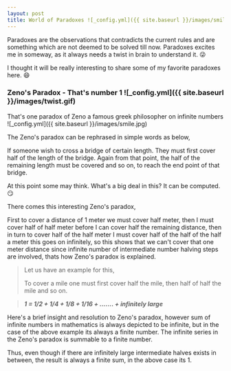 ```yaml
---
layout: post
title: World of Paradoxes ![_config.yml]({{ site.baseurl }}/images/smile.jpg)
---
```


Paradoxes are the observations that contradicts the current rules and are something which are not deemed to be solved till now. Paradoxes excites me in someway, as it always needs a twist in brain to understand it. :stuck_out_tongue_winking_eye:

I thought it will be really interesting to share some of my favorite paradoxes here. :smile:

<h3>Zeno's Paradox - That's number 1  ![_config.yml]({{ site.baseurl }}/images/twist.gif)</h3>

That's one paradox of Zeno a famous greek philosopher on infinite numbers  ![_config.yml]({{ site.baseurl }}/images/smile.jpg)

The Zeno's paradox can be rephrased in simple words as below,

If someone wish to cross a bridge of certain length. They must first cover half of the length of the bridge. Again from that point, the half of the remaining length must be covered and so on, to reach the end point of that bridge. 

At this point some may think.  What's a big deal in this? It can be computed. :smirk:

There comes this interesting Zeno's paradox, 

First to cover a distance of 1 meter we must cover half meter, then I must cover half of half meter before I can cover half the remaining  distance, then in turn to cover half of the half meter I must cover half of the half of the half a meter this goes on infinitely, so this shows that we can't cover that one meter distance since infinite number of intermediate number halving steps are involved, thats how Zeno's paradox is explained.

>Let us have an example for this,
>
>To cover a mile one must first cover half the mile, then half of half the mile and so on.

><b><i>1 =  1/2 + 1/4 + 1/8 + 1/16 + ....... + infinitely large </i></b>
><br/>


Here's a brief insight and resolution to Zeno's paradox, however sum of infinite numbers in mathematics is always depicted to be infinite, but in the case of the above example its always a finite number. The infinite series in the Zeno's paradox is summable to a finite number.

Thus, even though if there are infinitely large intermediate halves exists in between, the result is always a finite sum, in the above case its 1.

